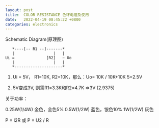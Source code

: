 ```yaml
---
layout: post
title:  COLOR RESISTANCE 色环电阻及使用
date:   2022-04-19 08:45:22 +0800
categories: electronics
---
```


Schematic Diagram(原理图)

```
   *----[-- R1 --]-------*
   |                 |   |
Ui =              [R2]   ~ Uo
   |                 |   |
   *---------------------*
```

1) Ui = 5V， R1=10K,  R2=10K，那么：Uo= 10K / 10K+10K  5=2.5V

2) 5V变成3V, 则需R1=3.3K和R2=4.7K =>3V (2.9375)



关于功率：

0.25W(1/4W) 金色，金色5%
0.5W(1/2W) 蓝色，银色10%
1W(1/2W) 灰色

P = I2R 或 P = U2 / R